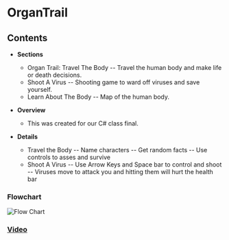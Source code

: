 # OrganTrail
## Contents
* **Sections**
  - Organ Trail: Travel The Body
    -- Travel the human body and make life or death decisions. 
  - Shoot A Virus
    -- Shooting game to ward off viruses and save yourself.
  - Learn About The Body
    -- Map of the human body.
    
* **Overview**
  - This was created for our C# class final.
  
* **Details** 
  - Travel the Body 
    -- Name characters
    -- Get random facts
    -- Use controls to asses and survive
  - Shoot A Virus
    -- Use Arrow Keys and Space bar to control and shoot
    -- Viruses move to attack you and hitting them will hurt the health bar
    
### Flowchart
![Flow Chart](OrganTrail.jpg "FlowChart")

### <a href = "https://youtu.be/i2nZFN9N7Pk">Video</a>
